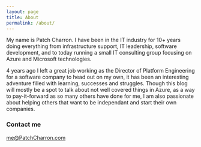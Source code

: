 ```yaml
---
layout: page
title: About
permalink: /about/
---
```


My name is Patch Charron. I have been in the IT industry for 10+ years doing everything from infrastructure support, IT leadership, software development, and to today running a small IT consulting group focusing on Azure and Microsoft technologies.

4 years ago I left a great job working as the Director of Platform Engineering for a software company to head out on my own, it has been an interesting adventure filled with learning, successes and struggles. Though this blog will mostly be a spot to talk about not well covered things in Azure, as a way to pay-it-forward as so many others have done for me, I am also passionate about helping others that want to be independant and start their own companies.

### Contact me

[me@PatchCharron.com](mailto:me@patchcharron.com)
